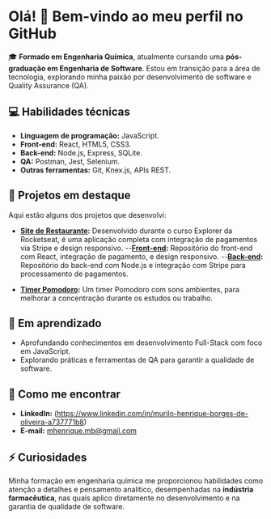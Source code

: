 
# Olá! 👋 Bem-vindo ao meu perfil no GitHub  

🎓 **Formado em Engenharia Química**, atualmente cursando uma **pós-graduação em Engenharia de Software**. Estou em transição para a área de tecnologia, explorando minha paixão por desenvolvimento de software e Quality Assurance (QA).

## 💻 Habilidades técnicas  
- **Linguagem de programação:** JavaScript.  
- **Front-end:** React, HTML5, CSS3.  
- **Back-end:** Node.js, Express, SQLite.
- **QA:** Postman, Jest, Selenium. 
- **Outras ferramentas:** Git, Knex.js, APIs REST.

## 🔭 Projetos em destaque  
Aqui estão alguns dos projetos que desenvolvi:  
- **[Site de Restaurante](https://foodexplorer-murilohborges.netlify.app/):** Desenvolvido durante o curso Explorer da Rocketseat, é uma aplicação completa com integração de pagamentos via Stripe e design responsivo.
--**[Front-end](https://github.com/murilohborges/foodexplorer):** Repositório do front-end com React, integração de pagamento, e design responsivo.
--**[Back-end](https://github.com/murilohborges/explorer-API):** Repositório do back-end com Node.js e integração com Stripe para processamento de pagamentos.

- **[Timer Pomodoro](https://github.com/murilohborges/focusTimer):** Um timer Pomodoro com sons ambientes, para melhorar a concentração durante os estudos ou trabalho.

## 🌱 Em aprendizado  
- Aprofundando conhecimentos em desenvolvimento Full-Stack com foco em JavaScript.  
- Explorando práticas e ferramentas de QA para garantir a qualidade de software.

## 💬 Como me encontrar  
- **LinkedIn:** (https://www.linkedin.com/in/murilo-henrique-borges-de-oliveira-a737771b8)  
- **E-mail:** mhenrique.mb@gmail.com 

## ⚡ Curiosidades  
Minha formação em engenharia química me proporcionou habilidades como atenção a detalhes e pensamento analítico, desempenhadas na **indústria farmacêutica**, nas quais aplico diretamente no desenvolvimento e na garantia de qualidade de software.
